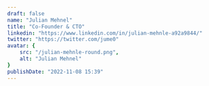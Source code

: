 ```yaml
---
draft: false
name: "Julian Mehnel"
title: "Co-Founder & CTO"
linkedin: "https://www.linkedin.com/in/julian-mehnle-a92a9844/"
twitter: "https://twitter.com/jume0"
avatar: {
    src: "/julian-mehnle-round.png",
    alt: "Julian Mehnel"
}
publishDate: "2022-11-08 15:39"
---
```

